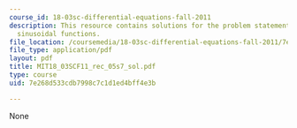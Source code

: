 ```yaml
---
course_id: 18-03sc-differential-equations-fall-2011
description: This resource contains solutions for the problem statements related to
  sinusoidal functions.
file_location: /coursemedia/18-03sc-differential-equations-fall-2011/7e268d533cdb7998c7c1d1ed4bff4e3b_MIT18_03SCF11_rec_05s7_sol.pdf
file_type: application/pdf
layout: pdf
title: MIT18_03SCF11_rec_05s7_sol.pdf
type: course
uid: 7e268d533cdb7998c7c1d1ed4bff4e3b

---
```

None
